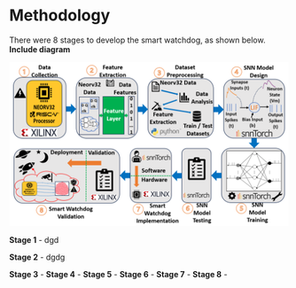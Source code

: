 # Methodology

There were 8 stages to develop the smart watchdog, as shown below. **Include diagram**

![Demo Image](../Images/Methodology.png)

**Stage 1** - dgd

**Stage 2** - dgdg

**Stage 3** - 
**Stage 4** - 
**Stage 5** - 
**Stage 6** - 
**Stage 7** - 
**Stage 8** - 
